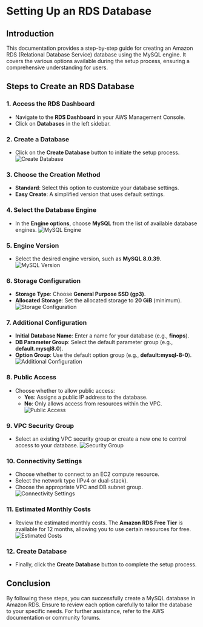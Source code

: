 # Setting Up an RDS Database

## Introduction
This documentation provides a step-by-step guide for creating an Amazon RDS (Relational Database Service) database using the MySQL engine. It covers the various options available during the setup process, ensuring a comprehensive understanding for users.

## Steps to Create an RDS Database

### 1. Access the RDS Dashboard
- Navigate to the **RDS Dashboard** in your AWS Management Console.
- Click on **Databases** in the left sidebar.

### 2. Create a Database
- Click on the **Create Database** button to initiate the setup process.
  ![Create Database](/images/create_database.png) 

### 3. Choose the Creation Method
- **Standard**: Select this option to customize your database settings.
- **Easy Create**: A simplified version that uses default settings.

### 4. Select the Database Engine
- In the **Engine options**, choose **MySQL** from the list of available database engines.
  ![MySQL Engine](/images/mysql_engine.png) 

### 5. Engine Version
- Select the desired engine version, such as **MySQL 8.0.39**.
  ![MySQL Version](/images/mysql_version.png) 

### 6. Storage Configuration
- **Storage Type**: Choose **General Purpose SSD (gp3)**.
- **Allocated Storage**: Set the allocated storage to **20 GiB** (minimum).
  ![Storage Configuration](/images/storage_configuration.png) 

### 7. Additional Configuration
- **Initial Database Name**: Enter a name for your database (e.g., **finops**).
- **DB Parameter Group**: Select the default parameter group (e.g., **default.mysql8.0**).
- **Option Group**: Use the default option group (e.g., **default:mysql-8-0**).
  ![Additional Configuration](/images/additional_configuration.png) 

### 8. Public Access
- Choose whether to allow public access:
  - **Yes**: Assigns a public IP address to the database.
  - **No**: Only allows access from resources within the VPC.
  ![Public Access](/images/public_access.png) 

### 9. VPC Security Group
- Select an existing VPC security group or create a new one to control access to your database.
  ![Security Group](/images/vpc_security_group.png) 

### 10. Connectivity Settings
- Choose whether to connect to an EC2 compute resource.
- Select the network type (IPv4 or dual-stack).
- Choose the appropriate VPC and DB subnet group.
  ![Connectivity Settings](/images/connectivity_settings.png) 

### 11. Estimated Monthly Costs
- Review the estimated monthly costs. The **Amazon RDS Free Tier** is available for 12 months, allowing you to use certain resources for free.
  ![Estimated Costs](/images/estimated_costs.png) 

### 12. Create Database
- Finally, click the **Create Database** button to complete the setup process.

## Conclusion
By following these steps, you can successfully create a MySQL database in Amazon RDS. Ensure to review each option carefully to tailor the database to your specific needs. For further assistance, refer to the AWS documentation or community forums.

